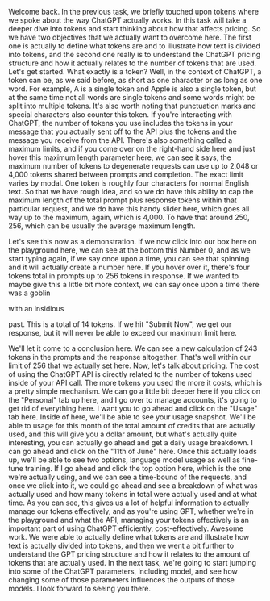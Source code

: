 Welcome back. In the previous task, we briefly touched upon tokens where we spoke about the way ChatGPT actually works. In this task will take a deeper dive into tokens and start thinking about how that affects pricing. So we have two objectives that we actually want to overcome here. The first one is actually to define what tokens are and to illustrate how text is divided into tokens, and the second one really is to understand the ChatGPT pricing structure and how it actually relates to the number of tokens that are used. Let's get started. What exactly is a token? Well, in the context of ChatGPT, a token can be, as we said before, as short as one character or as long as one word. For example, A is a single token and Apple is also a single token, but at the same time not all words are single tokens and some words might be split into multiple tokens. It's also worth noting that punctuation marks and special characters also counter this token. If you're interacting with ChatGPT, the number of tokens you use includes the tokens in your message that you actually sent off to the API plus the tokens and the message you receive from the API. There's also something called a maximum limits, and if you come over on the right-hand side here and just hover this maximum length parameter here, we can see it says, the maximum number of tokens to degenerate requests can use up to 2,048 or 4,000 tokens shared between prompts and completion. The exact limit varies by modal. One token is roughly four characters for normal English text. So that we have rough idea, and so we do have this ability to cap the maximum length of the total prompt plus response tokens within that particular request, and we do have this handy slider here, which goes all way up to the maximum, again, which is 4,000. To have that around 250, 256, which can be usually the average maximum length.

Let's see this now as a demonstration. If we now click into our box here on the playground here, we can see at the bottom this Number 0, and as we start typing again, if we say once upon a time, you can see that spinning and it will actually create a number here. If you hover over it, there's four tokens total in prompts up to 256 tokens in response. If we wanted to maybe give this a little bit more context, we can say once upon a time there was a goblin

with an insidious

past. This is a total of 14 tokens. If we hit "Submit Now", we get our response, but it will never be able to exceed our maximum limit here.

We'll let it come to a conclusion here. We can see a new calculation of 243 tokens in the prompts and the response altogether. That's well within our limit of 256 that we actually set here. Now, let's talk about pricing. The cost of using the ChatGPT API is directly related to the number of tokens used inside of your API call. The more tokens you used the more it costs, which is a pretty simple mechanism. We can go a little bit deeper here if you click on the "Personal" tab up here, and I go over to manage accounts, it's going to get rid of everything here. I want you to go ahead and click on the "Usage" tab here. Inside of here, we'll be able to see your usage snapshot. We'll be able to usage for this month of the total amount of credits that are actually used, and this will give you a dollar amount, but what's actually quite interesting, you can actually go ahead and get a daily usage breakdown. I can go ahead and click on the "11th of June" here. Once this actually loads up, we'll be able to see two options, language model usage as well as fine-tune training. If I go ahead and click the top option here, which is the one we're actually using, and we can see a time-bound of the requests, and once we click into it, we could go ahead and see a breakdown of what was actually used and how many tokens in total were actually used and at what time. As you can see, this gives us a lot of helpful information to actually manage our tokens effectively, and as you're using GPT, whether we're in the playground and what the API, managing your tokens effectively is an important part of using ChatGPT efficiently, cost-effectively. Awesome work. We were able to actually define what tokens are and illustrate how text is actually divided into tokens, and then we went a bit further to understand the GPT pricing structure and how it relates to the amount of tokens that are actually used. In the next task, we're going to start jumping into some of the ChatGPT parameters, including model, and see how changing some of those parameters influences the outputs of those models. I look forward to seeing you there.
